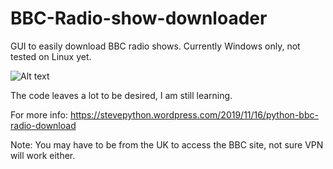 # BBC-Radio-show-downloader
GUI to easily download BBC radio shows.
Currently Windows only, not tested on Linux yet.

![Alt text](https://stevepython.files.wordpress.com/2019/11/python-get-iplayer-bbb-radio-downloader-screen1-1.png "Optional title")

The code leaves a lot to be desired, I am still learning.

For more info:
https://stevepython.wordpress.com/2019/11/16/python-bbc-radio-download

Note: You may have to be from the UK to access the BBC site, not sure VPN will work either.



